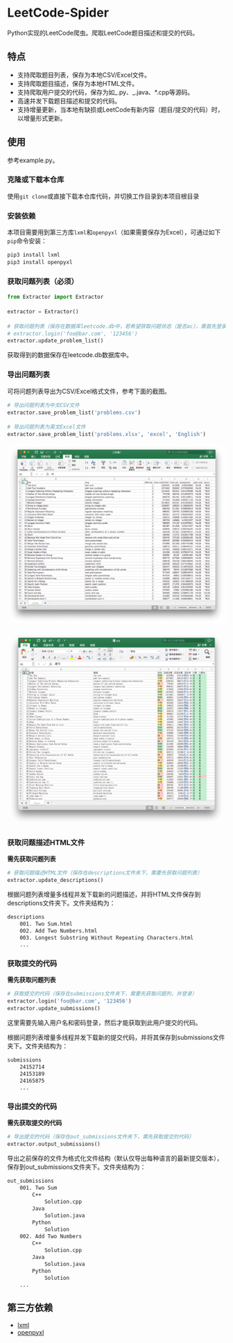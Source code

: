 # LeetCode-Spider

Python实现的LeetCode爬虫。爬取LeetCode题目描述和提交的代码。

## 特点

- 支持爬取题目列表，保存为本地CSV/Excel文件。
- 支持爬取题目描述，保存为本地HTML文件。
- 支持爬取用户提交的代码，保存为如_.py、_.java、\*.cpp等源码。
- 高速并发下载题目描述和提交的代码。
- 支持增量更新，当本地有缺损或LeetCode有新内容（题目/提交的代码）时，以增量形式更新。

## 使用

参考example.py。

### 克隆或下载本仓库

使用`git clone`或直接下载本仓库代码，并切换工作目录到本项目根目录

### 安装依赖

本项目需要用到第三方库`lxml`和`openpyxl`（如果需要保存为Excel），可通过如下`pip`命令安装：

```bash
pip3 install lxml
pip3 install openpyxl
```

### 获取问题列表（必须）

```python
from Extractor import Extractor

extractor = Extractor()

# 获取问题列表（保存在数据库leetcode.db中，若希望获取问题状态（是否ac），需首先登录）
# extractor.login('foo@bar.com', '123456')
extractor.update_problem_list()
```

获取得到的数据保存在leetcode.db数据库中。

### 导出问题列表

可将问题列表导出为CSV/Excel格式文件，参考下面的截图。

```python
# 导出问题列表为中文CSV文件
extractor.save_problem_list('problems.csv')

# 导出问题列表为英文Excel文件
extractor.save_problem_list('problems.xlsx', 'excel', 'English')
```

![CSV][csv]

![Excel][excel]

### 获取问题描述HTML文件

**需先获取问题列表**

```python
# 获取问题描述HTML文件（保存在descriptions文件夹下，需要先获取问题列表）
extractor.update_descriptions()
```

根据问题列表增量多线程并发下载新的问题描述，并将HTML文件保存到descriptions文件夹下。文件夹结构为：

```
descriptions
    001. Two Sum.html
    002. Add Two Numbers.html
    003. Longest Substring Without Repeating Characters.html
    ...
```

### 获取提交的代码

**需先获取问题列表**

```python
# 获取提交的代码（保存在submissions文件夹下，需要先获取问题列，并登录）
extractor.login('foo@bar.com', '123456')
extractor.update_submissions()
```

这里需要先输入用户名和密码登录，然后才能获取到此用户提交的代码。

根据问题列表增量多线程并发下载新的提交代码，并将其保存到submissions文件夹下。文件夹结构为：

```
submissions
    24152714
    24153189
    24165875
    ...
```

### 导出提交的代码

**需先获取提交的代码**

```python
# 导出提交的代码（保存在out_submissions文件夹下，需先获取提交的代码）
extractor.output_submissions()
```

导出之前保存的文件为格式化文件结构（默认仅导出每种语言的最新提交版本），保存到out_submissions文件夹下。文件夹结构为：

```
out_submissions
    001. Two Sum
        C++
            Solution.cpp
        Java
            Solution.java
        Python
            Solution
    002. Add Two Numbers
        C++
            Solution.cpp
        Java
            Solution.java
        Python
            Solution
    ...
```

## 第三方依赖

- [lxml](http://lxml.de/)
- [openpyxl](https://openpyxl.readthedocs.io/)

[csv]: screenshot/csv.png

[excel]: screenshot/excel.png
